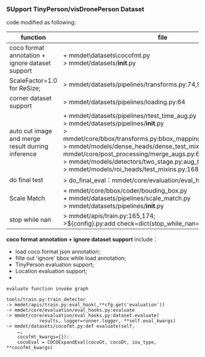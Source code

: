 ### SUpport TinyPerson/visDronePerson Dataset

code modified as following:

function | file | necessary
---| --- | ---
coco format annotation + ignore dataset support | + mmdet\datasets\cocofmt.py<br/> > mmdet/datasets/__init__.py| Y
ScaleFactor=1.0 for ReSize; | > mmdet/datasets/pipelines/transforms.py:74,99,289| Y
corner dataset support| > mmdet/datasets/pipelines/loading.py:64 | X
auto cut image and merge result durring inference| + mmdet/datasets/pipelines/rtest_time_aug.py<br/> > mmdet/datasets/pipelines/__init__.py<br/> > mmdet/core/bbox/transforms.py:bbox_mapping,bbox_mapping_back<br/> > mmdet/models/dense_heads/dense_test_mixins.py:192<br/>mmdet/core/post_processing/merge_augs.py:69,102<br/> > mmdet/models/detectors/two_stage.py:aug_test+tile_aug_test</br> > mmdet/models/roi_heads/test_mixins.py:168,323| X
do final test| > do_final_eval：mmdet/core/evaluation/eval_hooks.py:10,40 | X
Scale Match| + mmdet/core/bbox/coder/bouding_box.py<br/>+ mmdet/datasets/pipelines/scale_match.py<br/> > mmdet/datasets/pipelines/__init__.py| X
stop while nan| > mmdet/apis/train.py:165,174;<br/> >${config}.py:add check=dict(stop_while_nan=True) | X


**coco format annotation + ignore dataset support** include：
- load coco format json annotation;
- filte out 'ignore' bbox while load annotation;
- TinyPerson evaluation support;
- Location evaluation support;
- 
```
evaluate function invoke graph

tools/train.py:train_detector 
-> mmdet/apis/train.py:eval_hook(,**cfg.get('evaluation')) 
-> mmdet/core/evaluation/eval_hooks.py:evaluate
-> mmdet/core/evaluation/eval_hooks.py:dataset.evaluate(
            results, logger=runner.logger, **self.eval_kwargs)
-> mmdet/datasets/cocofmt.py:def evaluate(self,
    …,                
    cocofmt_kwargs={}):
    cocoEval = COCOExpandEval(cocoGt, cocoDt, iou_type, **cocofmt_kwargs)
```
